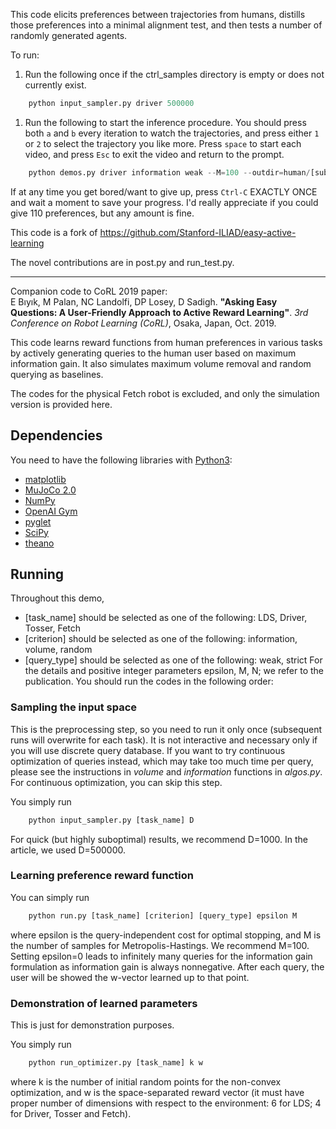 This code elicits preferences between trajectories from humans, distills those preferences into a
minimal alignment test, and then tests a number of randomly generated agents.

To run:
1. Run the following once if the ctrl_samples directory is empty or does not currently exist.
```python
	python input_sampler.py driver 500000
``` 
1. Run the following to start the inference procedure. You should press both `a` and `b` every iteration to watch the trajectories, and press either `1` or `2` to select the trajectory you like more. Press `space` to start each video, and press `Esc` to exit the video and return to the prompt.
```python
	python demos.py driver information weak --M=100 --outdir=human/[subject-id]
```

If at any time you get bored/want to give up, press `Ctrl-C` EXACTLY ONCE and wait a moment to save
your progress. I'd really appreciate if you could give 110 preferences, but any amount is fine.


This code is a fork of https://github.com/Stanford-ILIAD/easy-active-learning

The novel contributions are in post.py and run_test.py. 

---

Companion code to CoRL 2019 paper:  
E Bıyık, M Palan, NC Landolfi, DP Losey, D Sadigh. **"Asking Easy Questions: A User-Friendly Approach to Active Reward Learning"**. *3rd Conference on Robot Learning (CoRL)*, Osaka, Japan, Oct. 2019.

This code learns reward functions from human preferences in various tasks by actively generating queries to the human user based on maximum information gain. It also simulates maximum volume removal and random querying as baselines.

The codes for the physical Fetch robot is excluded, and only the simulation version is provided here.

## Dependencies
You need to have the following libraries with [Python3](http://www.python.org/downloads):
- [matplotlib](http://matplotlib.org/)
- [MuJoCo 2.0](http://www.mujoco.org/index.html)
- [NumPy](http://www.numpy.org/)
- [OpenAI Gym](http://gym.openai.com)
- [pyglet](http://bitbucket.org/pyglet/pyglet/wiki/Home)
- [SciPy](http://www.scipy.org/)
- [theano](http://deeplearning.net/software/theano/)

## Running
Throughout this demo,
- [task_name] should be selected as one of the following: LDS, Driver, Tosser, Fetch
- [criterion] should be selected as one of the following: information, volume, random
- [query_type] should be selected as one of the following: weak, strict
For the details and positive integer parameters epsilon, M, N; we refer to the publication.
You should run the codes in the following order:

### Sampling the input space
This is the preprocessing step, so you need to run it only once (subsequent runs will overwrite for each task). It is not interactive and necessary only if you will use discrete query database. If you want to try continuous optimization of queries instead, which may take too much time per query, please see the instructions in _volume_ and _information_ functions in _algos.py_. For continuous optimization, you can skip this step.

You simply run
```python
	python input_sampler.py [task_name] D
```
For quick (but highly suboptimal) results, we recommend D=1000. In the article, we used D=500000.

### Learning preference reward function
You can simply run
```python
	python run.py [task_name] [criterion] [query_type] epsilon M
```
where epsilon is the query-independent cost for optimal stopping, and M is the number of samples for Metropolis-Hastings. We recommend M=100. Setting epsilon=0 leads to infinitely many queries for the information gain formulation as information gain is always nonnegative.
After each query, the user will be showed the w-vector learned up to that point.

### Demonstration of learned parameters
This is just for demonstration purposes.

You simply run
```python
	python run_optimizer.py [task_name] k w
```
where k is the number of initial random points for the non-convex optimization, and w is the space-separated reward vector (it must have proper number of dimensions with respect to the environment: 6 for LDS; 4 for Driver, Tosser and Fetch).
